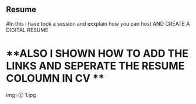 ## Resume
#In this i have took a session and exxplain how you can host AND CREATE A DIGITAL RESUME 
# **ALSO I SHOWN HOW TO ADD THE LINKS AND SEPERATE THE RESUME COLOUMN IN CV **
img=🕦 1.jpg
